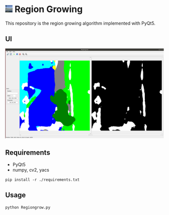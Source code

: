 [<img height="23" src="https://raw.githubusercontent.com/lh9171338/Outline/master/icon.jpg"/>](https://github.com/lh9171338/Outline) Region Growing
===
This repository is the region growing algorithm implemented with PyQt5.

## UI

<img src="image/UI.png"/>

## Requirements

* PyQt5
* numpy, cv2, yacs

```shell
pip install -r ./requirements.txt
```

## Usage
```shell
python Regiongrow.py
```

